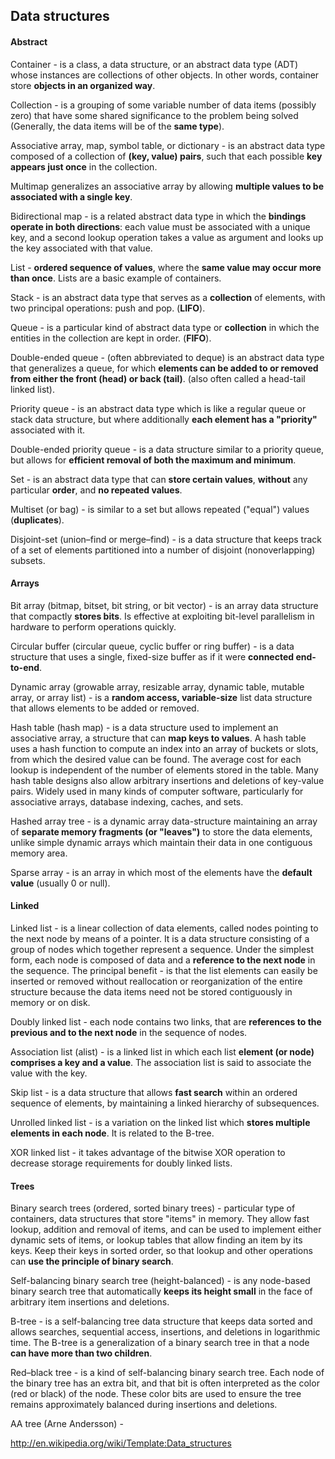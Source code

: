 Data structures
-

#### Abstract

Container - is a class, a data structure, or an abstract data type (ADT)
whose instances are collections of other objects. In other words, container store **objects in an organized way**.

Collection - is a grouping of some variable number of data items (possibly zero)
that have some shared significance to the problem being solved (Generally, the data items will be of the **same type**).

Associative array, map, symbol table, or dictionary - is an abstract data type
composed of a collection of **(key, value) pairs**, such that each possible **key appears just once** in the collection.

Multimap generalizes an associative array by allowing **multiple values to be associated with a single key**.

Bidirectional map - is a related abstract data type in which the **bindings operate in both directions**:
each value must be associated with a unique key,
and a second lookup operation takes a value as argument and looks up the key associated with that value.

List - **ordered sequence of values**, where the **same value may occur more than once**.
Lists are a basic example of containers.

Stack - is an abstract data type that serves as a **collection** of elements,
with two principal operations: push and pop. (**LIFO**).

Queue - is a particular kind of abstract data type or **collection** in which the entities in the collection are kept in order.
(**FIFO**).

Double-ended queue - (often abbreviated to deque) is an abstract data type that generalizes a queue,
for which **elements can be added to or removed from either the front (head) or back (tail)**.
(also often called a head-tail linked list).

Priority queue - is an abstract data type which is like a regular queue or stack data structure,
but where additionally **each element has a "priority"** associated with it.

Double-ended priority queue - is a data structure similar to a priority queue,
but allows for **efficient removal of both the maximum and minimum**.

Set - is an abstract data type that can **store certain values**,
**without** any particular **order**, and **no repeated values**.

Multiset (or bag) - is similar to a set but allows repeated ("equal") values (**duplicates**).

Disjoint-set (union–find or merge–find) - is a data structure
that keeps track of a set of elements partitioned into a number of disjoint (nonoverlapping) subsets.

#### Arrays

Bit array (bitmap, bitset, bit string, or bit vector) - is an array data structure that compactly **stores bits**.
Is effective at exploiting bit-level parallelism in hardware to perform operations quickly.

Circular buffer (circular queue, cyclic buffer or ring buffer) -  is a data structure
that uses a single, fixed-size buffer as if it were **connected end-to-end**.

Dynamic array (growable array, resizable array, dynamic table, mutable array, or array list) -
is a **random access, variable-size** list data structure that allows elements to be added or removed.

Hash table (hash map) - is a data structure
used to implement an associative array, a structure that can **map keys to values**. A hash table uses a hash function
to compute an index into an array of buckets or slots, from which the desired value can be found.
The average cost for each lookup is independent of the number of elements stored in the table.
Many hash table designs also allow arbitrary insertions and deletions of key-value pairs.
Widely used in many kinds of computer software,
particularly for associative arrays, database indexing, caches, and sets.

Hashed array tree - is a dynamic array data-structure
maintaining an array of **separate memory fragments (or "leaves")** to store the data elements,
unlike simple dynamic arrays which maintain their data in one contiguous memory area.

Sparse array - is an array in which most of the elements have the **default value** (usually 0 or null).

#### Linked

Linked list - is a linear collection of data elements,
called nodes pointing to the next node by means of a pointer.
It is a data structure consisting of a group of nodes which together represent a sequence.
Under the simplest form, each node is composed of data and a **reference
to the next node** in the sequence.
The principal benefit - is that the list elements can easily be inserted or removed
without reallocation or reorganization of the entire structure
because the data items need not be stored contiguously in memory or on disk.

Doubly linked list - each node contains two links,
that are **references to the previous and to the next node** in the sequence of nodes.

Association list (alist) - is a linked list
in which each list **element (or node) comprises a key and a value**.
The association list is said to associate the value with the key.

Skip list - is a data structure that allows **fast search** within an ordered sequence of elements,
by maintaining a linked hierarchy of subsequences.

Unrolled linked list - is a variation on the linked list which **stores multiple elements in each node**.
It is related to the B-tree.

XOR linked list - it takes advantage of the bitwise XOR operation
to decrease storage requirements for doubly linked lists.

#### Trees

Binary search trees (ordered, sorted binary trees) - particular type of containers,
data structures that store "items" in memory.
They allow fast lookup, addition and removal of items,
and can be used to implement either dynamic sets of items,
or lookup tables that allow finding an item by its keys.
Keep their keys in sorted order, so that lookup and other operations can **use the principle of binary search**.

Self-balancing binary search tree (height-balanced) - is any node-based binary search tree
that automatically **keeps its height small** in the face of arbitrary item insertions and deletions.

B-tree - is a self-balancing tree data structure
that keeps data sorted and allows searches,
sequential access, insertions, and deletions in logarithmic time.
The B-tree is a generalization of a binary search tree in that a node **can have more than two children**.

Red–black tree - is a kind of self-balancing binary search tree.
Each node of the binary tree has an extra bit,
and that bit is often interpreted as the color (red or black) of the node.
These color bits are used to ensure the tree remains approximately balanced during insertions and deletions.

AA tree (Arne Andersson) - 

http://en.wikipedia.org/wiki/Template:Data_structures
